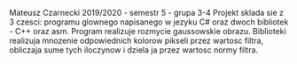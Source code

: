 Mateusz Czarnecki
2019/2020 - semestr 5 - grupa 3-4
Projekt sklada sie z 3 czesci: programu glownego napisanego w jezyku C# oraz dwoch bibliotek - C++ oraz asm.
Program realizuje rozmycie gaussowskie obrazu. Biblioteki realizuja mnozenie odpowiednich kolorow pikseli przez wartosc filtra,
obliczaja sume tych iloczynow i dziela ja przez wartosc normy filtra.